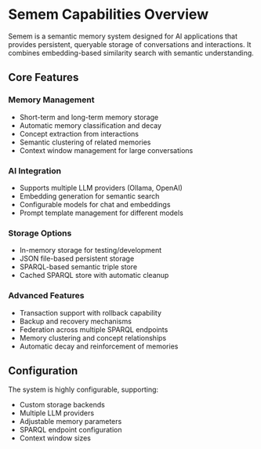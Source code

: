 # Semem Capabilities Overview

Semem is a semantic memory system designed for AI applications that provides persistent, queryable storage of conversations and interactions. It combines embedding-based similarity search with semantic understanding.

## Core Features

### Memory Management
- Short-term and long-term memory storage
- Automatic memory classification and decay
- Concept extraction from interactions
- Semantic clustering of related memories
- Context window management for large conversations

### AI Integration
- Supports multiple LLM providers (Ollama, OpenAI)
- Embedding generation for semantic search
- Configurable models for chat and embeddings
- Prompt template management for different models

### Storage Options
- In-memory storage for testing/development
- JSON file-based persistent storage
- SPARQL-based semantic triple store
- Cached SPARQL store with automatic cleanup

### Advanced Features
- Transaction support with rollback capability 
- Backup and recovery mechanisms
- Federation across multiple SPARQL endpoints
- Memory clustering and concept relationships
- Automatic decay and reinforcement of memories

## Configuration
The system is highly configurable, supporting:
- Custom storage backends
- Multiple LLM providers
- Adjustable memory parameters
- SPARQL endpoint configuration
- Context window sizes